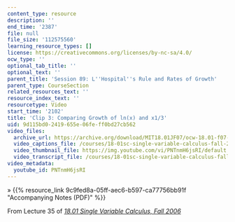 ```yaml
---
content_type: resource
description: ''
end_time: '2387'
file: null
file_size: '112575560'
learning_resource_types: []
license: https://creativecommons.org/licenses/by-nc-sa/4.0/
ocw_type: ''
optional_tab_title: ''
optional_text: ''
parent_title: 'Session 89: L''Hospital''s Rule and Rates of Growth'
parent_type: CourseSection
related_resources_text: ''
resource_index_text: ''
resourcetype: Video
start_time: '2102'
title: 'Clip 3: Comparing Growth of ln(x) and x1/3'
uid: 9d115bd0-2419-655e-06fe-ff0bd27cb562
video_files:
  archive_url: https://archive.org/download/MIT18.01JF07/ocw-18.01-f07-lec35_300k.mp4
  video_captions_file: /courses/18-01sc-single-variable-calculus-fall-2010/41bc976a8f8d538583c9a466d055e98d_PNTnmH6jsRI.vtt
  video_thumbnail_file: https://img.youtube.com/vi/PNTnmH6jsRI/default.jpg
  video_transcript_file: /courses/18-01sc-single-variable-calculus-fall-2010/b2ef0c42147cb5deb4315fdab3cd64ec_PNTnmH6jsRI.pdf
video_metadata:
  youtube_id: PNTnmH6jsRI
---
```


» {{% resource_link 9c9fed8a-05ff-aec6-b597-ca77756bb91f "Accompanying Notes (PDF)" %}}

From Lecture 35 of [_18.01 Single Variable Calculus, Fall 2006_](/courses/18-01-single-variable-calculus-fall-2006/video_galleries/video-lectures)

